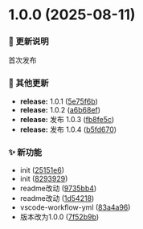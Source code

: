 # 1.0.0 (2025-08-11)
### 🔔 更新说明
首次发布


### 🔧 其他更新

* **release:** 1.0.1 ([5e75f6b](https://github.com/Arktomson/actions/commit/5e75f6b6bd968222fee4a4adc6f11fcd9fcebe54))
* **release:** 1.0.2 ([a6b68ef](https://github.com/Arktomson/actions/commit/a6b68ef1222590d9aea1fd84e0d918c77114d289))
* **release:** 发布 1.0.3 ([fb8fe5c](https://github.com/Arktomson/actions/commit/fb8fe5cab4c5a657a7b0f396ff943f5d90058541))
* **release:** 发布 1.0.4 ([b5fd670](https://github.com/Arktomson/actions/commit/b5fd6701a5ae193c6e28bc7502b0e4204d8056e5))


### ✨ 新功能

* init ([25151e6](https://github.com/Arktomson/actions/commit/25151e61c8ebbcfde9c21ab9da38fb087a195bfd))
* init ([8293929](https://github.com/Arktomson/actions/commit/8293929203310a359d196852a76c4fda6bc5ef4f))
* readme改动 ([9735bb4](https://github.com/Arktomson/actions/commit/9735bb468bacfa77c81a89fac9661c296dee6540))
* readme改动 ([1d54218](https://github.com/Arktomson/actions/commit/1d54218eb70d5e21c53c74c18912263c91e09200))
* vscode-workflow-yml ([83a4a96](https://github.com/Arktomson/actions/commit/83a4a965e5058bff9f7820de35f0ee51e10ad420))
* 版本改为1.0.0 ([7f52b9b](https://github.com/Arktomson/actions/commit/7f52b9bb9535506a950eea5c5f8aa736de8bab68))
